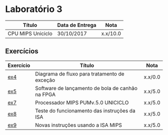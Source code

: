 # Laboratório 3

| Título            | Data de Entrega | Nota     |
| ----------------- | --------------- | -------- |
| CPU MIPS Uniciclo | 30/10/2017      | x.x/10.0 |

## Exercícios

| Exercício  | Título                                           | Nota    |
| ---------- | ------------------------------------------------ | ------- |
| [ex4](ex4) | Diagrama de fluxo para tratamento de exceção     | x.x/0.0 |
| [ex5](ex5) | Software de lançamento de bola de canhão na FPGA | x.x/5.0 |
| [ex7](ex7) | Processador MIPS PUMv.5.0 UNICICLO               | x.x/5.0 |
| [ex8](ex8) | Teste do funcionamento das instruções da ISA     | x.x/5.0 |
| [ex9](ex9) | Novas instruções usando a ISA MIPS               | x.x/5.0 |
